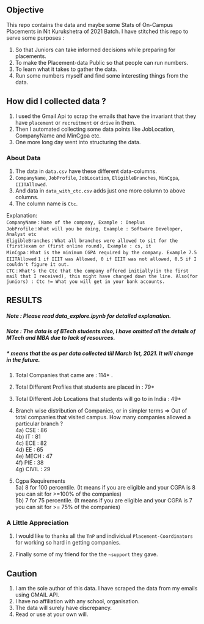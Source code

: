 ## Objective
This repo contains the data and maybe some Stats of On-Campus Placements in Nit Kurukshetra of 2021 Batch. 
I have stitched this repo to serve some purposes : <br />
1. So that Juniors can take informed decisions while preparing for placements. 
2. To make the Placement-data Public so that people can run numbers. 
3. To learn what it takes to gather the data. 
4. Run some numbers myself and find some interesting things from the data.     
 
## How did I collected data ? 
1. I used the Gmail Api to scrap the emails that have the invariant that they have `placement` or `recruitment` or `drive` in them. 
2. Then I automated collecting some data points like JobLocation, CompanyName and MinCgpa etc. 
3. One more long day went into structuring the data.  

### About Data 
1. The data in `data.csv` have these different data-columns.
2. `CompanyName`, `JobProfile`, `JobLocation`, `EligibleBranches`, `MinCgpa`, `IIITAllowed`. 
3. And data in `data_with_ctc.csv` adds just one more column to above columns.
4. The column name is `Ctc`.

Explanation: <br />
`CompanyName` : `Name of the company, Example : Oneplus` <br />
`JobProfile` : `What will you be doing, Example : Software Developer, Analyst etc` <br />
`EligibleBranches` : `What all branches were allowed to sit for the (first)exam or (first online round), Example : cs, it` <br />
`MinCgpa` : `What is the minimum CGPA required by the company. Example 7.5` <br />
`IIITAllowed` `1 if IIIT was Allowed, 0 if IIIT was not allowed, 0.5 if I couldn't figure it out.`<br />
`CTC` : `What's the Ctc that the company offered initially(in the first mail that I received), this might have changed down the line. Also(for juniors) : Ctc != What you will get in your bank accounts.` <br />

## RESULTS
##### Note : Please read data_explore.ipynb for detailed explanation. 
##### Note : The data is of BTech students also, I have omitted all the details of MTech and MBA due to lack of resources.
##### * means that the as per data collected till March 1st, 2021. It will change in the future. 
1. Total Companies that came are : 114* . <br />
2. Total Different Profiles that students are placed in : 79*
3. Total Different Job Locations that students will go to in India : 49*
4. Branch wise distribution of Companies, or in simpler terms => Out of total companies that visited campus. How many companies allowed a particular branch ?  <br />
    4a) CSE : 86 <br />
    4b) IT : 81 <br />
    4c) ECE : 82 <br />
    4d) EE : 65 <br />
    4e) MECH : 47 <br />
    4f) PIE : 38 <br />
    4g) CIVIL : 29 <br />

5. Cgpa Requirements <br />
    5a) 8 for 100 percentile. (It means if you are eligible and your CGPA is 8 you can sit for >=100% of the companies) <br />
    5b) 7 for 75 percentile. (It means if you are eligible and your CGPA is 7 you can sit for >= 75% of the companies) <br />

### A Little Appreciation 
1. I would like to thanks all the `TnP` and individual `Placement-Coordinators` for working so hard in  getting companies. <p />   
2. Finally some of my friend for the the `~support` they gave.

## Caution 
1. I am the sole author of this data. I have scraped the data from my emails using GMAIL API. 
2. I have no affiliation with any school, organisation. 
3. The data will surely have discrepancy.
4. Read or use at your own will. 
